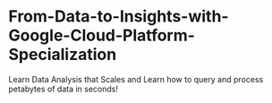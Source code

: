 # From-Data-to-Insights-with-Google-Cloud-Platform-Specialization
Learn Data Analysis that Scales and Learn how to query and process petabytes of data in seconds!

